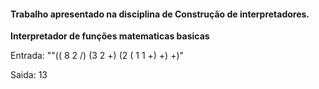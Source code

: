 <h4>Trabalho apresentado na disciplina de Construção de interpretadores.</h4>

<b>Interpretador de funções matematicas basicas</b>
  <br>
<p>Entrada: ""(( 8 2 /) (3 2 +) (2 ( 1 1 +) +) +)"
<p>Saida: 13

